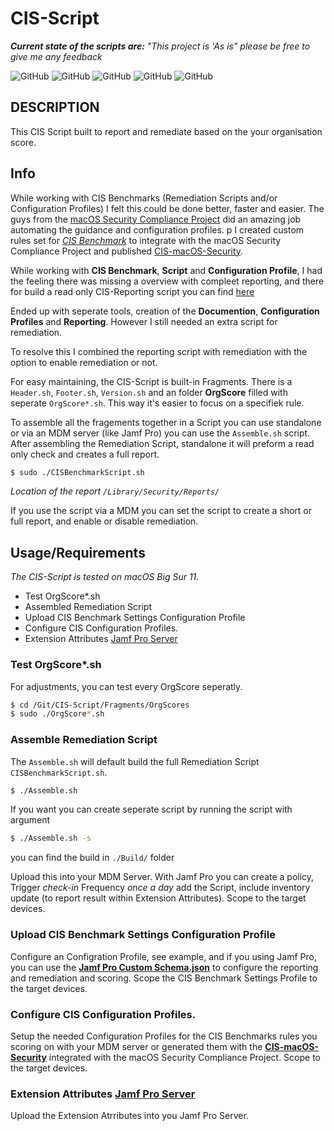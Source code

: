 # CIS-Script

_**Current state of the scripts are:** "This project is 'As is" please be free to give me any feedback_

![GitHub](https://img.shields.io/badge/macOS-12-success)
![GitHub](https://img.shields.io/badge/macOS-10.15%2B-yellow) 
![GitHub](https://img.shields.io/github/license/mvdbent/CIS-Script)
![GitHub](https://img.shields.io/github/v/release/mvdbent/CIS-Script) 
 ![GitHub](https://img.shields.io/github/downloads/mvdbent/CIS-Script/latest/total)


## DESCRIPTION
This CIS Script built to report and remediate based on the your organisation score.

## Info
While working with CIS Benchmarks (Remediation Scripts and/or Configuration Profiles) I felt this could be done better, faster and easier.
The guys from the [macOS Security Compliance Project](https://github.com/usnistgov/macos_security) did an amazing job automating the guidance and configuration profiles.
p
I created custom rules set for *[CIS Benchmark](https://downloads.cisecurity.org/#/)* to integrate with the macOS Security Compliance Project and published [CIS-macOS-Security](https://github.com/mvdbent/CIS-macOS-Security).

While working with **CIS Benchmark**, **Script** and **Configuration Profile**, I had the feeling there was missing a overview with compleet reporting, and there for build a read only CIS-Reporting script you can find [here](https://github.com/mvdbent/CIS-Reporting)

Ended up with seperate tools, creation of the **Documention**, **Configuration Profiles** and **Reporting**. However I still needed an extra script for remediation.

To resolve this I combined the reporting script with remediation with the option to enable remediation or not. 

For easy maintaining, the CIS-Script is built-in Fragments. There is a `Header.sh`, `Footer.sh`, `Version.sh` and an folder **OrgScore** filled with seperate `OrgScore*.sh`. This way it's easier to focus on a specifiek rule.

To assemble all the fragements together in a Script you can use standalone or via an MDM server (like Jamf Pro) you can use the `Assemble.sh` script. After assembling the Remediation Script, standalone it will preform a read only check and creates a full report. 

```bash
$ sudo ./CISBenchmarkScript.sh
```
*Location of the report `/Library/Security/Reports/`*

If you use the script via a MDM you can set the script to create a short or full report, and enable or disable remediation.

## Usage/Requirements
*The CIS-Script is tested on macOS Big Sur 11.*

* Test OrgScore*.sh
* Assembled Remediation Script
* Upload CIS Benchmark Settings Configuration Profile
* Configure CIS Configuration Profiles.
* Extension Attributes [Jamf Pro Server](https://github.com/mvdbent/CIS-Script/tree/main/Jamf/EA)


### Test OrgScore*.sh
For adjustments, you can test every OrgScore seperatly.

```bash
$ cd /Git/CIS-Script/Fragments/OrgScores
$ sudo ./OrgScore*.sh
```

### Assemble Remediation Script
The `Assemble.sh` will default build the full Remediation Script `CISBenchmarkScript.sh`.

```bash
$ ./Assemble.sh
```

If you want you can create seperate script by running the script with argument

```bash
$ ./Assemble.sh -s
```
you can find the build in `./Build/` folder

Upload this into your MDM Server. With Jamf Pro you can create a policy, Trigger *check-in* Frequency *once a day* add the Script, include inventory update (to report result within Extension Attributes). Scope to the target devices.

### Upload CIS Benchmark Settings Configuration Profile 
Configure an Configration Profile, see example, and if you using Jamf Pro, you can use the **[Jamf Pro Custom Schema.json](https://github.com/mvdbent/CIS-Script/blob/main/Jamf/Jamf%20Pro%20Custom%20Schema.json)** to configure the reporting and remediation and scoring. Scope the CIS Benchmark Settings Profile to the target devices.

### Configure CIS Configuration Profiles. 
Setup the needed Configuration Profiles for the CIS Benchmarks rules you scoring on with your MDM server or generated them with the **[CIS-macOS-Security](https://github.com/mvdbent/CIS-macOS-Security)** integrated with the macOS Security Compliance Project. Scope to the target devices.

### Extension Attributes [Jamf Pro Server](https://github.com/mvdbent/CIS-Script/tree/main/Jamf/EA)
Upload the Extension Atrributes into you Jamf Pro Server.

